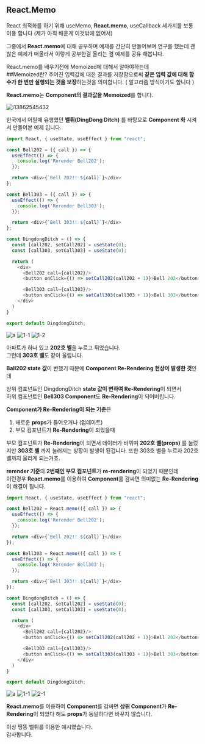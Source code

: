 ## React.Memo
React 최적화를 하기 위해 useMemo, **React.memo**, useCallback 세가지를 보통 이용 합니다 (제가 아직 배운게 이것밖에 없어서) <br>

그중에서 **React.memo**에 대해 공부하며 예제를 간단히 만들어보며 연구를 했는데 괜찮은 예제가 떠올라서 이렇게 공부한걸 올리는 겸 예제를 공유 해봅니다.

React.memo를 배우기전에 Memoized에 대해서 알아야하는데 <br>
##Memoized란?
주어진 입력값에 대한 결과를 저장함으로써 **같은 입력 값에 대해 함수가 한 번만 실행되는 것을 보장**하는것을 의미합니다. ( 알고리즘 방식이기도 합니다 )

**React.memo**는 **Component의 결과값을 Memoized**를 합니다.

![i13862545432](https://user-images.githubusercontent.com/96044518/161547747-79efa2db-16f0-40a6-a16b-b672d4104e82.gif)

한국에서 어릴때 유행했던 **벨튀(DingDong Ditch)** 를 바탕으로 **Component 화** 시켜서 만들어본 예제 입니다. 

```js
import React, { useState, useEffect } from "react";

const Bell202 = ({ call }) => {
  useEffect(() => {
    console.log('Rerender Bell202');
  });

  return <div>{`Bell 202!! ${call}`}</div>
};

const Bell303 = ({ call }) => {
  useEffect(() => {
    console.log('Rerender Bell303');
  });

  return <div>{`Bell 303!! ${call}`}</div>
};

const DingdongDitch = () => {
  const [call202, setCall202] = useState(0);
  const [call303, setCall303] = useState(0);

  return (
    <div>
      <Bell202 call={call202}/>
      <button onClick={() => setCall202(call202 + 1)}>Bell 202</button>

      <Bell303 call={call303}/>
      <button onClick={() => setCall303(call303 + 1)}>Bell 303</button>
    </div>
  )
}

export default DingdongDitch;
```
![a](https://user-images.githubusercontent.com/96044518/161551553-c344b663-29da-459c-8477-335b6266eef9.jpg)
![1-1](https://user-images.githubusercontent.com/96044518/161553248-b0ce949c-945c-4b8d-af48-2e5b98cca696.gif)
![1-2](https://user-images.githubusercontent.com/96044518/161553278-577608db-dbe7-4d4d-9235-46fec1ac0aae.gif)

아파트가 하나 있고 **202호 벨**을 누르고 튀었습니다. <br>
그런데 **303호 벨**도 같이 울립니다. <br>
 
**Ball202 state 값**이 변했기 때문에 **Component Re-Rendering 현상이 발생한 것**인데 <br>

상위 컴포넌트인 DingdongDitch **state 값이 변하여 Re-Rendering**이 되면서 <br>
하위 컴포넌트인 **Bell303 Component**도 **Re-Rendering**이 되어버립니다. <br>

 

**Component가 Re-Rendering이 되는 기준**은 <br>
1. 새로운 **props**가 들어오거나 (업데이트) <br>
2. 부모 컴포넌트가 **Re-Rendering**이 되었을때 <br>
 

부모 컴포넌트가 **Re-Rendering**이 되면서 데이터가 바뀌며 **202호 벨(props)** 를 눌렀지만 **303호 벨** 까지 눌러지는 상황이 발생이 된겁니다. 또한 303호 벨을 누르자 202호 벨까지 울리게 되는거죠. <br>

 

**rerender 기준**의 **2번째인 부모 컴포넌트**가 **re-rendering**이 되었기 때문인데 <br>
이런경우 **React.memo**를 이용하여 **Component**를 감싸면 의미없는 **Re-Rendering** 이 해결이 됩니다. <br>


```js
import React, { useState, useEffect } from "react";

const Bell202 = React.memo(({ call }) => {
  useEffect(() => {
    console.log('Rerender Bell202');
  });

  return <div>{`Bell 202!! ${call}`}</div>
});

const Bell303 = React.memo(({ call }) => {
  useEffect(() => {
    console.log('Rerender Bell303');
  });

  return <div>{`Bell 303!! ${call}`}</div>
});

const DingdongDitch = () => {
  const [call202, setCall202] = useState(0);
  const [call303, setCall303] = useState(0);

  return (
    <div>
      <Bell202 call={call202}/>
      <button onClick={() => setCall202(call202 + 1)}>Bell 202</button>

      <Bell303 call={call303}/>
      <button onClick={() => setCall303(call303 + 1)}>Bell 303</button>
    </div>
  )
}

export default DingdongDitch;
```
![a](https://user-images.githubusercontent.com/96044518/161551489-f903c3e0-8b00-4899-9120-b1ae35418f12.jpg)
![1-1](https://user-images.githubusercontent.com/96044518/161554933-beb5c3a6-558c-4b75-b133-69ccaa3b744c.gif)
![2-1](https://user-images.githubusercontent.com/96044518/161555032-a6bf9628-71e5-453a-8664-dfb6b892a9be.gif)

**React.memo**를 이용하여 **Component**를 감싸면 **상위 Component**가 **Re-Rendering**이 되었다 해도 **props**가 동일하다면 바꾸지 않습니다. <br>

이상 띵똥 벨튀를 이용한 예시였습니다. <br>
감사합니다.